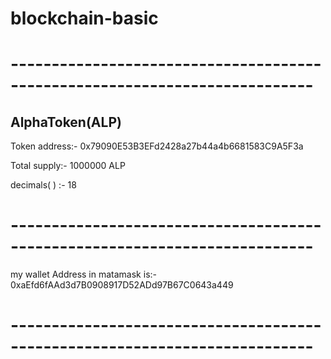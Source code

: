 # blockchain-basic
# ---------------------------------------------------------------------------
## AlphaToken(ALP)

Token address:- 0x79090E53B3EFd2428a27b44a4b6681583C9A5F3a

Total supply:- 1000000 ALP

decimals( ) :- 18
# ---------------------------------------------------------------------------

my wallet Address in matamask is:- 0xaEfd6fAAd3d7B0908917D52ADd97B67C0643a449

# ---------------------------------------------------------------------------
